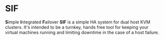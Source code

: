 # SIF
**S**imple **I**ntegrated **F**ailover
**SIF** is a simple HA system for dual host KVM clusters. It's intended to be a turnkey, hands free tool for keeping your virtual machines running and limiting downtime in the case of a host failure.
